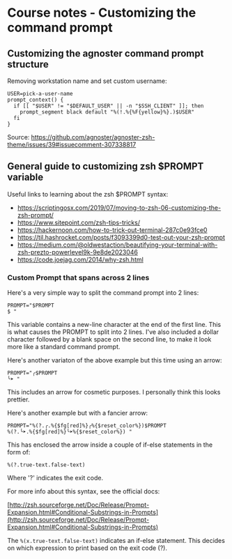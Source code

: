 # Course notes - Customizing the command prompt

## Customizing the agnoster command prompt structure

Removing workstation name and set custom username:

```
USER=pick-a-user-name
prompt_context() {
  if [[ "$USER" != "$DEFAULT_USER" || -n "$SSH_CLIENT" ]]; then
    prompt_segment black default "%(!.%{%F{yellow}%}.)$USER"
  fi
}
```

Source: https://github.com/agnoster/agnoster-zsh-theme/issues/39#issuecomment-307338817




## General guide to customizing zsh $PROMPT variable

Useful links to learning about the zsh $PROMPT syntax:

- https://scriptingosx.com/2019/07/moving-to-zsh-06-customizing-the-zsh-prompt/
- https://www.sitepoint.com/zsh-tips-tricks/
- https://hackernoon.com/how-to-trick-out-terminal-287c0e93fce0
- https://til.hashrocket.com/posts/f3093399d0-test-out-your-zsh-prompt
- https://medium.com/@oldwestaction/beautifying-your-terminal-with-zsh-prezto-powerlevel9k-9e8de2023046
- https://code.joejag.com/2014/why-zsh.html


### Custom Prompt that spans across 2 lines

Here's a very simple way to split the command prompt into 2 lines:

```
PROMPT="$PROMPT
$ "
```

This variable contains a new-line character at the end of the first line. This is what causes the PROMPT to split into 2 lines. I've also included a dollar character followed by a blank space on the second line, to make it look more like a standard command prompt.


Here's another variaton of the above example but this time using an arrow:


```
PROMPT="╭$PROMPT
╰➤ "
```

This includes an arrow for cosmetic purposes. I personally think this looks prettier.



Here's another example but with a fancier arrow:

```
PROMPT="%(?.╭.%{$fg[red]%}╭%{$reset_color%})$PROMPT
%(?.╰➤.%{$fg[red]%}╰➤%{$reset_color%}) "
```


This has enclosed the arrow inside a couple of if-else statements in the form of:

```
%(?.true-text.false-text)
```

Where '?' indicates the exit code.

For more info about this syntax, see the official docs:

[http://zsh.sourceforge.net/Doc/Release/Prompt-Expansion.html#Conditional-Substrings-in-Prompts](http://zsh.sourceforge.net/Doc/Release/Prompt-Expansion.html#Conditional-Substrings-in-Prompts)


The `%(x.true-text.false-text)` indicates an if-else statement. This decides on which expression to print based on the exit code (?).